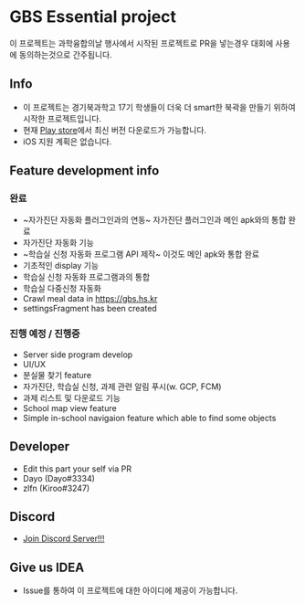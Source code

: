 GBS Essential project
=========================
이 프로젝트는 과학융합의날 행사에서 시작된 프로젝트로 PR을 넣는경우 대회에 사용에 동의하는것으로 간주됩니다.

## Info
 - 이 프로젝트는 경기북과학고 17기 학생들이 더욱 더 smart한 북곽을 만들기 위하여 시작한 프로젝트입니다.
 - 현재 [Play store][PlayStore]에서 최신 버전 다운로드가 가능합니다.
 - iOS 지원 계획은 없습니다.
 

## Feature development info
### 완료
 - ~자가진단 자동화 플러그인과의 연동~ 자가진단 플러그인과 메인 apk와의 통합 완료
 - 자가진단 자동화 기능
 - ~학습실 신청 자동화 프로그램 API 제작~ 이것도 메인 apk와 통합 완료
 - 기초적인 display 기능
 - 학습실 신청 자동화 프로그램과의 통합
 - 학습실 다중신청 자동화
 - Crawl meal data in https://gbs.hs.kr
 - settingsFragment has been created

### 진행 예정 / 진행중
 - Server side program develop
 - UI/UX
 - 분실물 찾기 feature
 - 자가진단, 학습실 신청, 과제 관련 알림 푸시(w. GCP, FCM)
 - 과제 리스트 및 다운로드 기능
 - School map view feature
 - Simple in-school navigaion feature which able to find some objects

## Developer
 - Edit this part your self via PR
 - Dayo (Dayo#3334)
 - zlfn (Kiroo#3247)

## Discord
 - [Join Discord Server!!!][DiscordSv]

## Give us IDEA
 - Issue를 통하여 이 프로젝트에 대한 아이디에 제공이 가능합니다.

 [DiscordSv]: https://discord.gg/AquMeq6bRE "Join us!!!"
 [PlayStore]: https://play.google.com/store/apps/details?id=com.dayo.executer "Download from play store"
